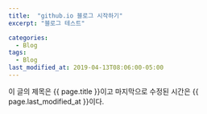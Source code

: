 ```yaml
---
title:  "github.io 블로그 시작하기"
excerpt: "블로그 테스트"

categories:
  - Blog
tags:
  - Blog
last_modified_at: 2019-04-13T08:06:00-05:00
---
```


이 글의 제목은 {{ page.title }}이고
마지막으로 수정된 시간은 {{ page.last_modified_at }}이다.